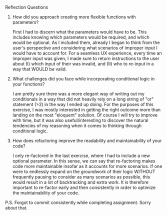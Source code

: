 Reflection Questions

1. How did you approach creating more flexible functions with parameters?

    First I had to discern what the parameters would have to be. This includes knowing which parameters would be required,
    and which would be optional. As I included them, already I began to think from the user's perspective
    and considering what scenarios of improper input I would have to account for. For a seamless UX experience,
    every time an improper input was given, I made sure to return instructions to the user about
    (I) which input of their was invalid, and (II) who to re-input in a way that WOULD be valid.

2. What challenges did you face while incorporating conditional logic in your functions?

    I am pretty sure there was a more elegant way of writing out my conditionals in a way that did not heavily rely on
    a long string of "or" statement (>2) in the way I ended up doing. For the purposes of this exercise, I was mostly
    interested in getting the right outcome more than landing on the most "eloquent" solution. Of course I will try to
    improve with time, but it was also useful/interesting to discover the natural tendencies of my reasoning
    when it comes to thinking through conditional logic.

3. How does refactoring improve the readability and maintainability of your code?

    I only re-factored in the last exercise, where I had to include a new optional parameter. In this sense, we can
    say that re-factoring makes code more maintainable insofar as it accounts for more scenarios. If one were to endlessly
    expand on the groundwork of their logic WITHOUT frequently pausing to consider as many scenarios as possible, this
    would result in a lot of backtracking and extra work. It is therefore important to re-factor early and then consistently
    in order to optimize the maintainability of your code.

P.S. Forgot to commit consistently while completing assignment. Sorry about that.